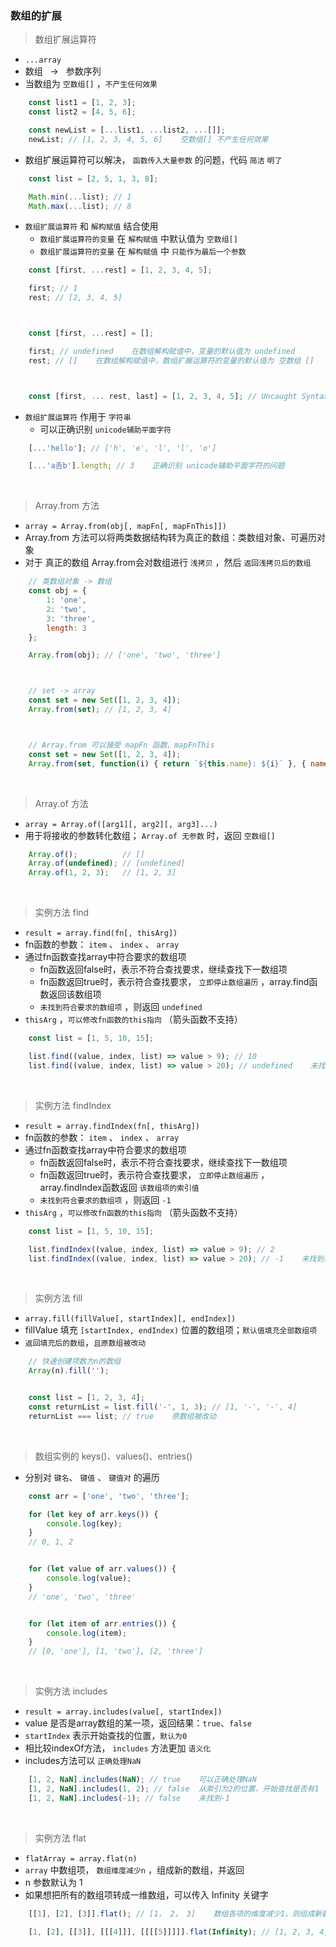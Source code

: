 ### 数组的扩展

> 数组扩展运算符
- `...array`
- 数组&nbsp;&nbsp;&nbsp;->&nbsp;&nbsp;&nbsp;参数序列
- 当数组为 `空数组[]` ，`不产生任何效果`
```javascript
    const list1 = [1, 2, 3];
    const list2 = [4, 5, 6];

    const newList = [...list1, ...list2, ...[]];
    newList; // [1, 2, 3, 4, 5, 6]    空数组[] 不产生任何效果
```
- 数组扩展运算符可以解决， `函数传入大量参数` 的问题，代码 `简洁` `明了`
```javascript
    const list = [2, 5, 1, 3, 8];

    Math.min(...list); // 1
    Math.max(...list); // 8
```
- `数组扩展运算符` 和 `解构赋值` 结合使用
    - `数组扩展运算符的变量` 在 `解构赋值` 中默认值为 `空数组[]`
    - `数组扩展运算符的变量` 在 `解构赋值` 中 `只能作为最后一个参数`
```javascript
    const [first, ...rest] = [1, 2, 3, 4, 5];

    first; // 1
    rest; // [2, 3, 4, 5]



    const [first, ...rest] = [];

    first; // undefined    在数组解构赋值中，变量的默认值为 undefined
    rest; // []    在数组解构赋值中，数组扩展运算符的变量的默认值为 空数组 []



    const [first, ... rest, last] = [1, 2, 3, 4, 5]; // Uncaught SyntaxError: Rest element must be last element
```
- `数组扩展运算符` 作用于 `字符串`
    - 可以正确识别 `unicode辅助平面字符`
```javascript
    [...'hello']; // ['h', 'e', 'l', 'l', 'o']

    [...'a𠮷b'].length; // 3    正确识别 unicode辅助平面字符的问题
```

<br>

> Array.from 方法
- `array = Array.from(obj[, mapFn[, mapFnThis]])`
- Array.from 方法可以将两类数据结构转为真正的数组：类数组对象、可遍历对象
- 对于 真正的数组 Array.from会对数组进行 `浅拷贝` ，然后 `返回浅拷贝后的数组`
```javascript
    // 类数组对象 -> 数组
    const obj = {
        1: 'one',
        2: 'two',
        3: 'three',
        length: 3
    };

    Array.from(obj); // ['one', 'two', 'three']



    // set -> array
    const set = new Set([1, 2, 3, 4]);
    Array.from(set); // [1, 2, 3, 4]



    // Array.from 可以接受 mapFn 函数、mapFnThis
    const set = new Set([1, 2, 3, 4]);
    Array.from(set, function(i) { return `${this.name}: ${i}` }, { name: 'Set' }); //  ['Set: 1', 'Set: 2', 'Set: 3', 'Set: 4']
```

<br>

> Array.of 方法
- `array = Array.of([arg1][, arg2][, arg3]...)`
- 用于将接收的参数转化数组； `Array.of 无参数` 时，返回 `空数组[]`
```javascript
    Array.of();          // []
    Array.of(undefined); // [undefined]
    Array.of(1, 2, 3);   // [1, 2, 3]
```

<br>

> 实例方法 find
- `result = array.find(fn[, thisArg])`
- fn函数的参数： `item` 、 `index` 、 `array`
- 通过fn函数查找array中符合要求的数组项
    - fn函数返回false时，表示不符合查找要求，继续查找下一数组项
    - fn函数返回true时，表示符合查找要求， `立即停止数组遍历` ，array.find函数返回该数组项
    - `未找到符合要求的数组项` ，则返回 `undefined`
- `thisArg` ，`可以修改fn函数的this指向` （箭头函数不支持）
```javascript
    const list = [1, 5, 10, 15];

    list.find((value, index, list) => value > 9); // 10
    list.find((value, index, list) => value > 20); // undefined    未找到符合要求的数组项，返回undefined
```

<br>

> 实例方法 findIndex
- `result = array.findIndex(fn[, thisArg])`
- fn函数的参数： `item` 、 `index` 、 `array`
- 通过fn函数查找array中符合要求的数组项
    - fn函数返回false时，表示不符合查找要求，继续查找下一数组项
    - fn函数返回true时，表示符合查找要求， `立即停止数组遍历` ，array.findIndex函数返回 `该数组项的索引值`
    - `未找到符合要求的数组项` ，则返回 `-1`
- `thisArg` ，`可以修改fn函数的this指向` （箭头函数不支持）
```javascript
    const list = [1, 5, 10, 15];

    list.findIndex((value, index, list) => value > 9); // 2
    list.findIndex((value, index, list) => value > 20); // -1    未找到符合要求的数组项，返回-1
```

<br>

> 实例方法 fill
- `array.fill(fillValue[, startIndex][, endIndex])`
- fillValue 填充 `[startIndex, endIndex)` 位置的数组项；`默认值填充全部数组项`
- `返回填充后的数组`，`且原数组被改动`
```javascript
    // 快速创建项数为n的数组
    Array(n).fill('');


    const list = [1, 2, 3, 4];
    const returnList = list.fill('-', 1, 3); // [1, '-', '-', 4]
    returnList === list; // true    原数组被改动
```

<br>

> 数组实例的 keys()、values()、entries()
- 分别对 `键名`、 `键值` 、 `键值对` 的遍历
```javascript
    const arr = ['one', 'two', 'three'];

    for (let key of arr.keys()) {
        console.log(key);
    }
    // 0, 1, 2


    for (let value of arr.values()) {
        console.log(value);
    }
    // 'one', 'two', 'three'


    for (let item of arr.entries()) {
        console.log(item);
    }
    // [0, 'one'], [1, 'two'], [2, 'three']
```

<br>

> 实例方法 includes
- `result = array.includes(value[, startIndex])`
- value 是否是array数组的某一项，返回结果：`true`、`false`
- `startIndex` 表示开始查找的位置，`默认为0`
- 相比较indexOf方法， `includes` 方法更加 `语义化`
- includes方法可以 `正确处理NaN`
```javascript
    [1, 2, NaN].includes(NaN); // true    可以正确处理NaN
    [1, 2, NaN].includes(1, 2); // false  从索引为2的位置，开始查找是否有1
    [1, 2, NaN].includes(-1); // false    未找到-1
```

<br>

> 实例方法 flat
- `flatArray = array.flat(n)`
- `array` 中数组项， `数组维度减少n` ，组成新的数组，并返回
- n 参数默认为 1
- 如果想把所有的数组项转成一维数组，可以传入 Infinity 关键字
```javascript
    [[1], [2], [3]].flat(); // [1， 2， 3]    数组各项的维度减少1，则组成新数组[1, 2, 3]

    [1, [2], [[3]], [[[4]]], [[[[5]]]]].flat(Infinity); // [1, 2, 3, 4, 5]
```
